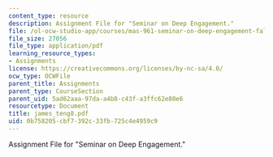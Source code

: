 ```yaml
---
content_type: resource
description: Assignment File for "Seminar on Deep Engagement."
file: /ol-ocw-studio-app/courses/mas-961-seminar-on-deep-engagement-fall-2004/0b758205cbf7392c33fb725c4e4959c9_james_teng8.pdf
file_size: 27056
file_type: application/pdf
learning_resource_types:
- Assignments
license: https://creativecommons.org/licenses/by-nc-sa/4.0/
ocw_type: OCWFile
parent_title: Assignments
parent_type: CourseSection
parent_uid: 5ad62aaa-97da-a4b8-c43f-a3ffc62e80e6
resourcetype: Document
title: james_teng8.pdf
uid: 0b758205-cbf7-392c-33fb-725c4e4959c9
---
```

Assignment File for "Seminar on Deep Engagement."
